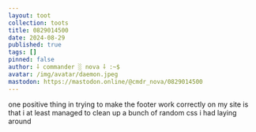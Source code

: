 ```yaml
---
layout: toot
collection: toots
title: 0829014500
date: 2024-08-29
published: true
tags: []
pinned: false
author: ⸸ commander ░ nova ⸸ :~$
avatar: /img/avatar/daemon.jpeg
mastodon: https://mastodon.online/@cmdr_nova/0829014500
---
```


one positive thing in trying to make the footer work correctly on my site is that i at least managed to clean up a bunch of random css i had laying around

